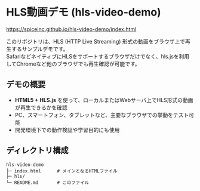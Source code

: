 # HLS動画デモ (hls-video-demo)

https://spiceinc.github.io/hls-video-demo/index.html

このリポジトリは、HLS (HTTP Live Streaming) 形式の動画をブラウザ上で再生するサンプルデモです。  
SafariなどネイティブにHLSをサポートするブラウザだけでなく、hls.jsを利用してChromeなど他のブラウザでも再生確認が可能です。

## デモの概要

- **HTML5 + HLS.js** を使って、ローカルまたはWebサーバ上でHLS形式の動画が再生できるかを確認
- PC、スマートフォン、タブレットなど、主要なブラウザでの挙動をテスト可能
- 開発環境下での動作検証や学習目的にも使用

## ディレクトリ構成

```
hls-video-demo
├─ index.html      # メインとなるHTMLファイル
├─ hls/
└─ README.md       # このファイル
```
 
